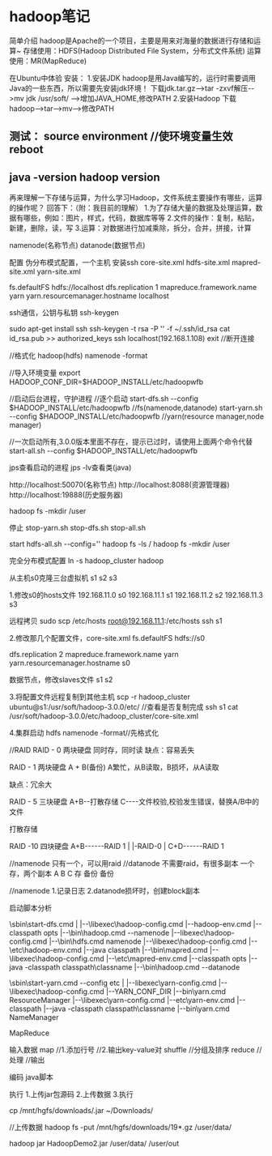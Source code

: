 # hadoop笔记

简单介绍
hadoop是Apache的一个项目，主要是用来对海量的数据进行存储和运算~
存储使用：HDFS(Hadoop Distributed File System，分布式文件系统)
运算使用：MR(MapReduce)

在Ubuntu中体验
安装：
1.安装JDK
hadoop是用Java编写的，运行时需要调用Java的一些东西，所以需要先安装jdk环境！
下载jdk.tar.gz-->tar -zxvf解压-->mv jdk /usr/soft/ -->增加JAVA_HOME,修改PATH
2.安装Hadoop
下载hadoop-->tar-->mv-->修改PATH

测试：
source environment	//使环境变量生效
reboot
-------------
java -version
hadoop version
---------------------

再来理解一下存储与运算，为什么学习Hadoop，文件系统主要操作有哪些，运算的操作呢？
回答下：（附：我目前的理解）
1.为了存储大量的数据及处理运算，数据有哪些，例如：图片，样式，代码，数据库等等
2.文件的操作：复制，粘贴，新建，删除，读，写
3.运算：对数据进行加减乘除，拆分，合并，拼接，计算

namenode(名称节点)
datanode(数据节点)

配置
伪分布模式配置，一个主机
安装ssh
core-site.xml
hdfs-site.xml
mapred-site.xml
yarn-site.xml

<configuration>
	<property>
		<name>fs.defaultFS</name>
		<value>hdfs://localhost</value>
	</property>
</configuration>

<configuration>
	<property>
		<name>dfs.replication</name>
		<value>1</value>
	</property>
</configuration>

<configuration>
	<property>
		<name>mapreduce.framework.name</name>
		<value>yarn</value>
	</property>
</configuration>

<configuration>
	<property>
		<name>yarn.resourcemanager.hostname</name>
		<value>localhost</value>
	</property>
</configuration>

ssh通信，公钥与私钥
ssh-keygen

sudo apt-get install ssh
ssh-keygen -t rsa -P '' -f ~/.ssh/id_rsa
cat id_rsa.pub >> authorized_keys
ssh localhost(192.168.1.108)
exit	//断开连接

//格式化
hadoop(hdfs) namenode -format

//导入环境变量
export HADOOP_CONF_DIR=$HADOOP_INSTALL/etc/hadoopwfb

//启动后台进程，守护进程
//逐个启动
start-dfs.sh --config $HADOOP_INSTALL/etc/hadoopwfb	//fs(namenode,datanode)
start-yarn.sh --config $HADOOP_INSTALL/etc/hadoopwfb	//yarn(resource manager,node manager)

//一次启动所有,3.0.0版本里面不存在，提示已过时，请使用上面两个命令代替
start-all.sh --config $HADOOP_INSTALL/etc/hadoopwfb

jps查看启动的进程
jps -lv查看类(java)

http://localhost:50070(名称节点)
http://localhost:8088(资源管理器)
http://localhost:19888(历史服务器)

hadoop fs -mkdir /user


停止
stop-yarn.sh
stop-dfs.sh
stop-all.sh



start hdfs-all.sh --config=''
hadoop fs -ls /
hadoop fs -mkdir /user


完全分布模式配置
ln -s hadoop_cluster hadoop

从主机s0克隆三台虚拟机
s1 s2 s3

1.修改s0的hosts文件
192.168.11.0 s0
192.168.11.1 s1
192.168.11.2 s2
192.168.11.3 s3

远程拷贝
sudo scp /etc/hosts root@192.168.11.1:/etc/hosts
ssh s1

2.修改那几个配置文件，core-site.xml
<configuration>
	<property>
		<name>fs.defaultFS</name>
		<value>hdfs://s0</value>
	</property>
</configuration>

<configuration>
	<property>
		<name>dfs.replication</name>
		<value>2</value>
	</property>
</configuration>

<configuration>
	<property>
		<name>mapreduce.framework.name</name>
		<value>yarn</value>
	</property>
</configuration>

<configuration>
	<property>
		<name>yarn.resourcemanager.hostname</name>
		<value>s0</value>
	</property>
</configuration>

数据节点，修改slaves文件
s1
s2

3.将配置文件远程复制到其他主机
scp -r hadoop_cluster ubuntu@s1:/usr/soft/hadoop-3.0.0/etc/
//查看是否复制完成
ssh s1 cat /usr/soft/hadoop-3.0.0/etc/hadoop_cluster/core-site.xml

4.集群启动
hdfs namenode -format//先格式化

//RAID
RAID - 0
两块硬盘 同时存，同时读
缺点：容易丢失

RAID - 1
两块硬盘 A + B(备份)
A繁忙，从B读取，B损坏，从A读取

缺点：冗余大

RAID - 5
三块硬盘
A+B--打散存储
C----文件校验,校验发生错误，替换A/B中的文件

打散存储

RAID -10
四块硬盘
A+B------RAID 1
|
|-RAID-0
|
C+D------RAID 1

//namenode
只有一个，可以用raid
//datanode
不需要raid，有很多副本
一个存，两个副本
A	B		C
存	备份	备份

//namenode
1.记录日志
2.datanode损坏时，创建block副本


启动脚本分析

\sbin\start-dfs.cmd
|
|--\libexec\hadoop-config.cmd
	|--hadoop-env.cmd
	|--classpath opts
|--\bin\hadoop.cmd --namenode
	|--libexec\hadoop-config.cmd
	|--\bin\hdfs.cmd namenode
		|--\libexec\hadoop-config.cmd
		|--\etc\hadoop-env.cmd
		|--java classpath
	|--\bin\mapred.cmd
		|--\libexec\hadoop-config.cmd
		|--\etc\mapred-env.cmd
		|--classpath opts
	|--java -classpath classpath\classname
|--\bin\hadoop.cmd --datanode


\sbin\start-yarn.cmd --config etc
|
|--libexec\yarn-config.cmd
	|--\libexec\hadoop-config.cmd
	|--YARN_CONF_DIR
|--bin\yarn.cmd ResourceManager
	|--\libexec\yarn-config.cmd
	|--etc\yarn-env.cmd
	|--classpath
	|--java -classpath classpath\classname
|--bin\yarn.cmd NameManager


MapReduce

输入数据
map
//1.添加行号
//2.输出key-value对
shuffle
//分组及排序
reduce
//处理
//输出

编码
java脚本


执行
1.上传jar包源码
2.上传数据
3.执行

cp /mnt/hgfs/downloads/.jar ~/Downloads/

//上传数据
hadoop fs -put /mnt/hgfs/downloads/19*.gz /user/data/

hadoop jar HadoopDemo2.jar /user/data/ /user/out
















